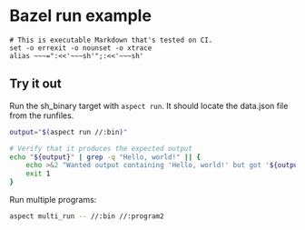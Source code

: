 # Bazel run example

    # This is executable Markdown that's tested on CI.
    set -o errexit -o nounset -o xtrace
    alias ~~~=":<<'~~~sh'";:<<'~~~sh'

## Try it out

Run the sh_binary target with `aspect run`.
It should locate the data.json file from the runfiles.

~~~sh
output="$(aspect run //:bin)"

# Verify that it produces the expected output
echo "${output}" | grep -q "Hello, world!" || {
    echo >&2 "Wanted output containing 'Hello, world!' but got '${output}'"
    exit 1
}
~~~

Run multiple programs:

~~~sh
aspect multi_run -- //:bin //:program2
~~~

